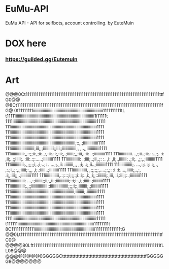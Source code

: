 # EuMu-API
EuMu API - API for selfbots, account controlling. by EuteMuin
# DOX here
### https://guilded.gg/Eutemuin
# Art
@@@0Ct11111111111111111111111111111111111111111111111111111111111111111111111111ttfG0@@
@8Ct11111111111111111111111111111111111111111111111111111111111111111111111111111111fG@
0f11111111iiiiiiiiiiiiiiiiiiiiiiiiiiiiiiiiiiiiiiiiiiiiiiiiiiiiiiiiiiiiiiiii1111111111tL
t11111iiiiiiiiiiiiiiiiiiiiiiiiiiiiiiiiiiiiiiiiiiiiiiiiiiiiiiiiiiiiiiiiiiiiiiiii1i11111t
1111iiiiiiiiiiiiiiiiiiiiiiiiiiiiiiiiiiiiiiiiiiiiiiiiiiiiiiiiiiiiiiiiiiiiiiiiiiiiii11111
111iiiiiiiiiiiiiiiiiiiiiiiiiiiiiiiiiiiiiiiiiiiiiiiiiiiiiiiiiiiiiiiiiiiiiiiiiiiiiiii1111
111iiiiiiiiiiiiiiiiiiiiiiiiiiiiiiiiiiiiiiiiiiiiiiiiiiiiiiiiiiiiiiiiiiiiiiiiiiiiiiii1111
111iiiiiiiiiiiiiiiiiiiiiiiiiiiiiiiiiiiiiiiiiiiiiiiiiiiiiiiiiiiiiiiiiiiiiiiiiiiiiiii1111
111iiiiiiiiiiiiiiiiiiiiiiiiiiiiiiiiiiiiiiiiiiiiiiiiiiiiiiiiiiii;::,,;iiiiiiiiiiiiii1111
111iiiiiiiiiiiiiiiiiiiiii;iii;;;iiiiiiiiii;;iii;;iiiiiiiiiiiii;,  ,,.,;iiiiiiiiiiii1111
111iiiiiiiiiiii:,,::;;ii:,;ii:.,:,:ii:.:i;,:ii;,.;iiiiii;,,;iii,.:ii: .:;iiiiiiiiii1111
111iiiiiiiiiiii.  .,:;ii..;ii:.::..;;. :i: ,ii;..;;iiiii;. :iii:.:;:.....;iiiiiiiii1111
111iiiiiiiiiiii: .;iiii;..;ii,.;:  :.  ,i: ,ii;.,iiiiiii:  .;ii;.   ,;;,.;iiiiiiiii1111
111iiiiiiiiiiii;.,;;;;;i,.;i;..;:  . ...;;.,ii: :iiiiiii,,, ,;i;..:;;ii..;iiiiiiiii1111
111iiiiiiiiiiii;. ...,:;:.:;:.:;,.,  ,:.;i,.;;,.;iiiii;:,,,  ,i;.:iiiii..;iiiiiiiii1111
111iiiiiiiiiiiii, ,;;;;;;,....;;,;:  :i::i:....,iiiiii;,.,:, .i;,:iii;;,.;iiiiiiiii1111
111iiiiiiiiiiiii,.:;:::;i;;;:;i::i;:.,i:,;i;;::iiiiiii;:,iii, :i,:iii;;:.;iiiiiiiii1111
111iiiiiiiiiiiii: ...,:;iiiiiii;;ii;,,ii:;iiiiiiiiiiii;::i;i:.,i;;iiiii:.;iiiiiiiii1111
111iiiiiiiiiiiii;.,;;iiiiiiiiiiiiiii::iiiiiiiiiiiiiiiii;;;;i;:,iiiiiiii;,;iiiiiiiii1111
111iiiiiiiiiiiiiiiiiiiiiiiiiiiiiiiiiiiiiiiiiiiiiiiiiiiiiiiiiii;iiiiiiii;:iiiiiiiiii1111
111iiiiiiiiiiiiiiiiiiiiiiiiiiiiiiiiiiiiiiiiiiiiiiiiiiiiiiiiiiiiiiiiiiiiiiiiiiiiiiii1111
111iiiiiiiiiiiiiiiiiiiiiiiiiiiiiiiiiiiiiiiiiiiiiiiiiiiiiiiiiiiiiiiiiiiiiiiiiiiiiiii1111
111iiiiiiiiiiiiiiiiiiiiiiiiiiiiiiiiiiiiiiiiiiiiiiiiiiiiiiiiiiiiiiiiiiiiiiiiiiiiiiii1111
111iiiiiiiiiiiiiiiiiiiiiiiiiiiiiiiiiiiiiiiiiiiiiiiiiiiiiiiiiiiiiiiiiiiiiiiiiiiiiiii1111
1111iiiiiiiiiiiiiiiiiiiiiiiiiiiiiiiiiiiiiiiiiiiiiiiiiiiiiiiiiiiiiiiiiiiiiiiiiiiiii11111
t111111iiiiiiiiiiiiiiiiiiiiiiiiiiiiiiiiiiiiiiiiiiiiiiiiiiiiiiiiiiiiiiiiiiiiiii11111111t
8C1111111111111iiiiiiiiiiiiiiiiiiiiiiiiiiiiiiiiiiiiiiiiiiiiiiiiiiiiiiii11111111111111tG
@@0Lt11111111111111111111111111111111111111111111111111111111111111111111111111111tfC0@
@@@@80Lft1111111111111111111111111111111111111111111111111111111111111111111111fLL08@@@
@@@@@@@@0GGGGGCtttttttttttttttttttttttttttttttttttttttttttttttttttttttttfGGGGGG8@@@@@@@

